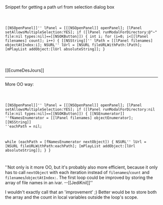 Snippet for getting a path url from selection dialog box

<code>

   [[NSOpenPanel]]''	lPanel = [[[NSOpenPanel]] openPanel];
    [lPanel setAllowsMultipleSelection:YES];
    if ([lPanel runModalForDirectory:@"~" file:nil types:nil]==[[NSOKButton]]) {
        int		i;
        for (i=0; i<[[lPanel filenames] count]; i++) {
            [[NSString]]''	lPath = [[lPanel filenames] objectAtIndex:i];
            NSURL''	lUrl = [NSURL  fileURLWithPath:lPath];
            [mPlayList addObject:[lUrl absoluteString]];
        }

 </code>

[[EcumeDesJours]]

----

More OO way:

<code>

[[NSOpenPanel]]'' lPanel = [[[NSOpenPanel]] openPanel];
[lPanel setAllowsMultipleSelection:YES];
if ([lPanel runModalForDirectory:nil file:nil types:nil]==[[NSOKButton]])
{
   [[NSEnumerator]] ''fNamesEnumerator = [[lPanel filenames] objectEnumerator];
   [[NSString]] ''eachPath = nil;

   while (eachPath = [fNamesEnumerator nextObject])
   { 
      NSURL'' lUrl = [NSURL  fileURLWithPath:eachPath];
      [mPlayList addObject:[lUrl absoluteString]];
   }
}

</code>

''Not only is it more OO, but it's probably also more efficient, because it only has to call <code>nextObject</code> with each iteration instead of <code>filenames</code>/<code>count</code> and <code>filenames</code>/<code>objectAtIndex:</code>. The first loop could be improved by storing the array of file names in an ivar. --[[JediKnil]]''

I wouldn't exactly call that an 'improvement' ;) Better would be to store both the array and the count in local variables outside the loop's scope.